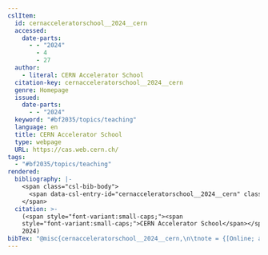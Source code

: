 ```yaml
---
cslItem:
  id: cernacceleratorschool__2024__cern
  accessed:
    date-parts:
      - - "2024"
        - 4
        - 27
  author:
    - literal: CERN Accelerator School
  citation-key: cernacceleratorschool__2024__cern
  genre: Homepage
  issued:
    date-parts:
      - - "2024"
  keyword: "#bf2035/topics/teaching"
  language: en
  title: CERN Accelerator School
  type: webpage
  URL: https://cas.web.cern.ch/
tags:
  - "#bf2035/topics/teaching"
rendered:
  bibliography: |-
    <span class="csl-bib-body">
      <span data-csl-entry-id="cernacceleratorschool__2024__cern" class="csl-entry"><span class='author-bib'>CERN Accelerator School</span>. <span class='date-bib'>(2024)</span>. <span class='title'><b><i>CERN Accelerator School</i></b></span> [Homepage]. <span class='URL'><a href='https://cas.web.cern.ch/'>LINK</a></span></span>
    </span>
  citation: >-
    (<span style="font-variant:small-caps;"><span
    style="font-variant:small-caps;">CERN Accelerator School</span></span>,
    2024)
bibTex: "@misc{cernacceleratorschool__2024__cern,\n\tnote = {[Online; accessed 2024-04-27]},\n\tauthor = {{CERN Accelerator School}},\n\tyear = {2024},\n\ttitle = {CERN {Accelerator} {School}},\n\ttype = {Homepage},\n\turl = {https://cas.web.cern.ch/},\n\thowpublished = {https://cas.web.cern.ch/},\n}\n\n"
---
```

